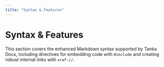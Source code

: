 ```yaml
---
title: "Syntax & Features"
---
```


# Syntax & Features

This section covers the enhanced Markdown syntax supported by Tanka Docs, including directives for embedding code with `#include` and creating robust internal links with `xref://`. 